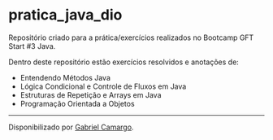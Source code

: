 # pratica_java_dio

Repositório criado para a prática/exercícios realizados no Bootcamp GFT Start #3 Java.

Dentro deste repositório estão exercícios resolvidos e anotações de:

*  Entendendo Métodos Java
*  Lógica Condicional e Controle de Fluxos em Java
*  Estruturas de Repetição e Arrays em Java
*  Programação Orientada a Objetos


------------

Disponibilizado por [Gabriel Camargo](https://www.linkedin.com/in/gabrielhgcamargo/ "Linkedin de Gabriel Camargo").
